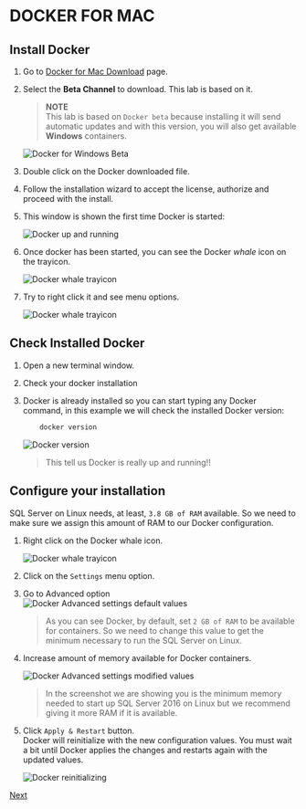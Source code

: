 # DOCKER FOR MAC

## Install Docker

1. Go to [Docker for Mac Download](https://docs.docker.com/docker-for-mac/) page.

1. Select the **Beta Channel** to download.  This lab is based on it.  

    > **NOTE**  
    > This lab is based on ``Docker beta`` because installing it will send automatic updates
    > and with this version, you will also get available **Windows** containers. 
     
    ![Docker for Windows Beta](img/docker_mac_download_page.png "Docker for Windows Beta")

1. Double click on the Docker downloaded file.

1. Follow the installation wizard to accept the license, authorize and proceed with the install.

1. This window is shown the first time Docker is started:  

    ![Docker up and running](img/mac-install-success-popup.png "Docker up and running")

1. Once docker has been started, you can see the Docker *whale* icon on the trayicon.  

    ![Docker whale trayicon](img/docker_whale_trayicon_selected.png "Docker whale trayicon")

1. Try to right click it and see menu options.  

    ![Docker whale trayicon](img/docker_whale_trayicon_menu_options.png "Docker whale trayicon")

## Check Installed Docker 

1. Open a new terminal window.

1. Check your docker installation  
1. Docker is already installed so you can start typing any Docker command, in this example we will check the installed Docker version:  
    
    ```cmd
        docker version
    ```
    ![Docker version](img/docker_version_cmd.png "Docker version")

    > This tell us Docker is really up and running!!

## Configure your installation

SQL Server on Linux needs, at least, ``3.8 GB of RAM`` available. So we need to make sure we assign this amount of RAM to our Docker configuration.

1. Right click on the Docker whale icon. 

    ![Docker whale trayicon](img/docker_whale_trayicon_selected.png "Docker whale trayicon")

1. Click on the ``Settings`` menu option.

1. Go to Advanced option  
    ![Docker Advanced settings default values](img/Docker_Settings_Advanced_DefaultValues.png "Docker Advanced settings default values")  
    
    > As you can see Docker, by default, set ``2 GB of RAM`` to be available for containers. So we need 
    to change this value to get the minimum necessary to run the SQL Server on Linux.

1. Increase amount of memory available for Docker containers.  

    ![Docker Advanced settings modified values](img/Docker_Settings_Advanced_ModifiedValues.png "Docker Advanced settings modified values")  

    > In the screenshot we are showing you is the minimum memory needed to start up SQL Server 2016 on Linux
    > but we recommend giving it more RAM if it is available.

1. Click ``Apply & Restart`` button.  
    Docker will reinitialize with the new configuration values.  You must wait a bit until Docker
    applies the changes and restarts again with the updated values.  
    
    ![Docker reinitializing](img/DockerRestarting.png "Docker Advanced settings modified values")  

<a href="2.RunSql2016onLinux.md">Next</a>
